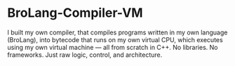 # BroLang-Compiler-VM
I built my own compiler, that compiles programs written in my own language (BroLang), into bytecode that runs on my own virtual CPU, which executes using my own virtual machine — all from scratch in C++.  No libraries. No frameworks. Just raw logic, control, and architecture.
